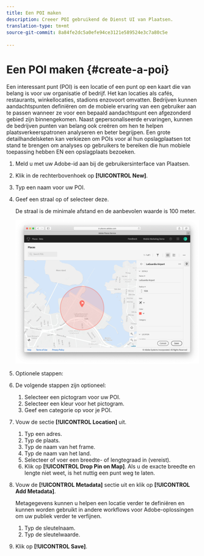 ```yaml
---
title: Een POI maken
description: Creeer POI gebruikend de Dienst UI van Plaatsen.
translation-type: tm+mt
source-git-commit: 8a84fe2dc5a0efe94ce3121e589524e3c7a80c5e

---
```



# Een POI maken {#create-a-poi}

Een interessant punt (POI) is een locatie of een punt op een kaart die van belang is voor uw organisatie of bedrijf. Het kan locaties als cafés, restaurants, winkellocaties, stadions enzovoort omvatten. Bedrijven kunnen aandachtspunten definiëren om de mobiele ervaring van een gebruiker aan te passen wanneer ze voor een bepaald aandachtspunt een afgezonderd gebied zijn binnengekomen. Naast gepersonaliseerde ervaringen, kunnen de bedrijven punten van belang ook creëren om hen te helpen plaatsverkeerspatronen analyseren en beter begrijpen. Een grote detailhandelsketen kan verkiezen om POIs voor al hun opslagplaatsen tot stand te brengen om analyses op gebruikers te bereiken die hun mobiele toepassing hebben EN een opslagplaats bezoeken.

1. Meld u met uw Adobe-id aan bij de gebruikersinterface van Plaatsen.
1. Klik in de rechterbovenhoek op **[!UICONTROL New]**.
1. Typ een naam voor uw POI.
1. Geef een straal op of selecteer deze.

   De straal is de minimale afstand en de aanbevolen waarde is 100 meter.

   ![een POI definiëren](/help/assets/define_poi.png)

1. Optionele stappen:
1. De volgende stappen zijn optioneel:

   1. Selecteer een pictogram voor uw POI.
   1. Selecteer een kleur voor het pictogram.
   1. Geef een categorie op voor je POI.

1. Vouw de sectie **[!UICONTROL Location]** uit.

   1. Typ een adres.
   1. Typ de plaats.
   1. Typ de naam van het frame.
   1. Typ de naam van het land.
   1. Selecteer of voer een breedte- of lengtegraad in (vereist).
   1. Klik op **[!UICONTROL Drop Pin on Map]**.
   Als u de exacte breedte en lengte niet weet, is het nuttig een punt weg te laten.

1. Vouw de **[!UICONTROL Metadata]** sectie uit en klik op **[!UICONTROL Add Metadata]**.

   Metagegevens kunnen u helpen een locatie verder te definiëren en kunnen worden gebruikt in andere workflows voor Adobe-oplossingen om uw publiek verder te verfijnen.

   1. Typ de sleutelnaam.
   1. Typ de sleutelwaarde.

1. Klik op **[!UICONTROL  Save]**.
